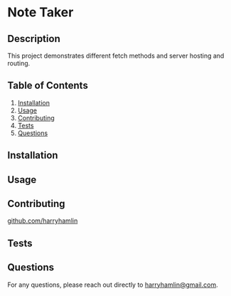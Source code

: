 
# Note Taker

## Description

This project demonstrates different fetch methods and server hosting and routing.


  ## Table of Contents
1. [Installation](#installation)
2. [Usage](#usage)
3. [Contributing](#contributing)
4. [Tests](#tests)
5. [Questions](#questions)
  



## Installation



## Usage



## Contributing

<a href="https://github.com/harryhamlin">github.com/harryhamlin</a>

## Tests



## Questions

For any questions, please reach out directly to <a href="mailto:harryhamlin@gmail.com" target="_blank">harryhamlin@gmail.com</a>.

